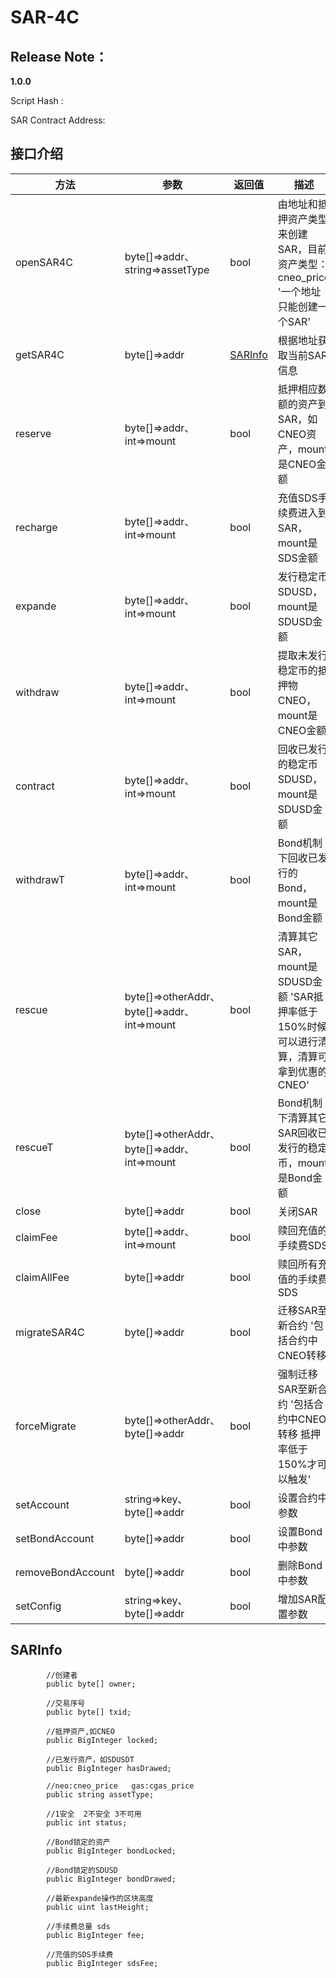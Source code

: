 # SAR-4C

## Release Note：

**1.0.0**

Script Hash : 

SAR Contract Address: 

## 接口介绍

 方法  | 参数 | 返回值 | 描述 |
--- | --- | --- | ---
openSAR4C | byte[]=>addr、string=>assetType |bool|由地址和抵押资产类型来创建SAR，目前资产类型：cneo_price  '一个地址只能创建一个SAR'
getSAR4C | byte[]=>addr|[SARInfo](#/)|根据地址获取当前SAR信息
reserve | byte[]=>addr、int=>mount|bool|抵押相应数额的资产到SAR，如CNEO资产，mount是CNEO金额
recharge | byte[]=>addr、int=>mount|bool|充值SDS手续费进入到SAR，mount是SDS金额
expande | byte[]=>addr、int=>mount|bool|发行稳定币SDUSD，mount是SDUSD金额
withdraw | byte[]=>addr、int=>mount|bool|提取未发行稳定币的抵押物CNEO，mount是CNEO金额
contract | byte[]=>addr、int=>mount|bool|回收已发行的稳定币SDUSD，mount是SDUSD金额
withdrawT | byte[]=>addr、int=>mount|bool|Bond机制下回收已发行的Bond，mount是Bond金额
rescue | byte[]=>otherAddr、byte[]=>addr、int=>mount|bool|清算其它SAR，mount是SDUSD金额 'SAR抵押率低于150%时候可以进行清算，清算可拿到优惠的CNEO'
rescueT | byte[]=>otherAddr、byte[]=>addr、int=>mount|bool|Bond机制下清算其它SAR回收已发行的稳定币，mount是Bond金额
close | byte[]=>addr|bool|关闭SAR
claimFee | byte[]=>addr、int=>mount|bool|赎回充值的手续费SDS
claimAllFee | byte[]=>addr|bool|赎回所有充值的手续费SDS
migrateSAR4C | byte[]=>addr|bool|迁移SAR至新合约 '包括合约中CNEO转移'
forceMigrate | byte[]=>otherAddr、byte[]=>addr|bool|强制迁移SAR至新合约 '包括合约中CNEO转移 抵押率低于150%才可以触发'
setAccount | string=>key、byte[]=>addr | bool | 设置合约中参数
setBondAccount | byte[]=>addr | bool | 设置Bond中参数
removeBondAccount | byte[]=>addr | bool | 删除Bond中参数
setConfig| string=>key、byte[]=>addr | bool | 增加SAR配置参数

## SARInfo

            //创建者
            public byte[] owner;

            //交易序号
            public byte[] txid;

            //抵押资产,如CNEO
            public BigInteger locked;

            //已发行资产，如SDUSDT  
            public BigInteger hasDrawed;

            //neo:cneo_price   gas:cgas_price 
            public string assetType;

            //1安全  2不安全 3不可用   
            public int status;

            //Bond锁定的资产
            public BigInteger bondLocked;

            //Bond锁定的SDUSD
            public BigInteger bondDrawed;

            //最新expande操作的区块高度
            public uint lastHeight;

            //手续费总量 sds
            public BigInteger fee;

            //充值的SDS手续费
            public BigInteger sdsFee;
           

